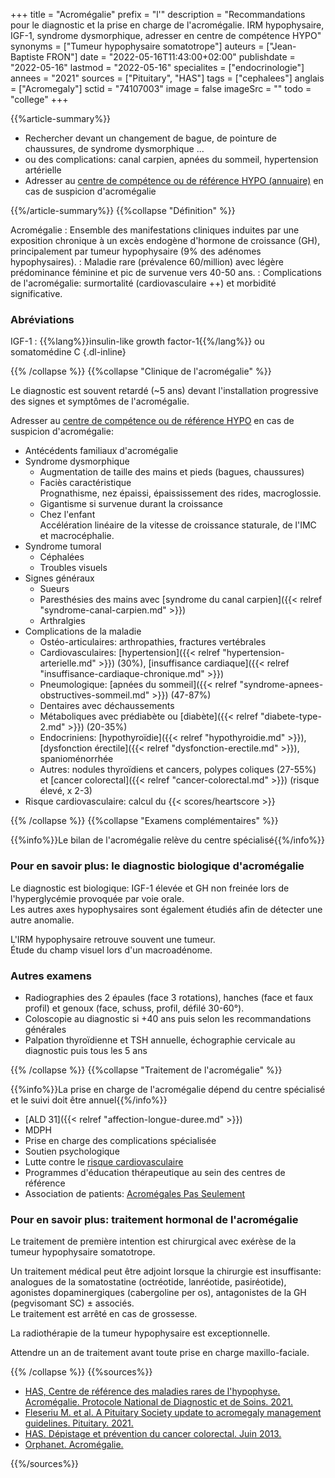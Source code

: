 +++
title = "Acromégalie"
prefix = "l'"
description = "Recommandations pour le diagnostic et la prise en charge de l'acromégalie. IRM hypophysaire, IGF-1, syndrome dysmorphique, adresser en centre de compétence HYPO"
synonyms = ["Tumeur hypophysaire somatotrope"]
auteurs = ["Jean-Baptiste FRON"]
date = "2022-05-16T11:43:00+02:00"
publishdate = "2022-05-16"
lastmod = "2022-05-16"
specialites = ["endocrinologie"]
annees = "2021"
sources = ["Pituitary", "HAS"]
tags = ["cephalees"]
anglais = ["Acromegaly"]
sctid = "74107003"
image = false
imageSrc = ""
todo = "college"
+++

{{%article-summary%}}

- Rechercher devant un changement de bague, de pointure de chaussures, de syndrome dysmorphique ...
- ou des complications: canal carpien, apnées du sommeil, hypertension artérielle
- Adresser au [centre de compétence ou de référence HYPO (annuaire)](http://www.firendo.fr/annuaire-des-membres-de-la-filiere/carte/document/) en cas de suspicion d'acromégalie

{{%/article-summary%}}
{{%collapse "Définition" %}}

Acromégalie
: Ensemble des manifestations cliniques induites par une exposition chronique à un excès endogène d'hormone de croissance (GH), principalement par tumeur hypophysaire (9% des adénomes hypophysaires).
: Maladie rare (prévalence 60/million) avec légère prédominance féminine et pic de survenue vers 40-50 ans.
: Complications de l'acromégalie: surmortalité (cardiovasculaire ++) et morbidité significative.

### Abréviations

IGF-1
: {{%lang%}}insulin-like growth factor-1{{%/lang%}} ou somatomédine C
{.dl-inline}

{{% /collapse %}}
{{%collapse "Clinique de l'acromégalie" %}}

Le diagnostic est souvent retardé (~5 ans) devant l'installation progressive des signes et symptômes de l'acromégalie.

Adresser au [centre de compétence ou de référence HYPO](http://www.firendo.fr/annuaire-des-membres-de-la-filiere/carte/document/) en cas de suspicion d'acromégalie:

- Antécédents familiaux d'acromégalie
- Syndrome dysmorphique
  - Augmentation de taille des mains et pieds (bagues, chaussures)
  - Faciès caractéristique  
    Prognathisme, nez épaissi, épaississement des rides, macroglossie.
  - Gigantisme si survenue durant la croissance
  - Chez l'enfant  
  Accélération linéaire de la vitesse de croissance staturale, de l'IMC et macrocéphalie.
- Syndrome tumoral
  - Céphalées
  - Troubles visuels
- Signes généraux
  - Sueurs
  - Paresthésies des mains avec [syndrome du canal carpien]({{< relref "syndrome-canal-carpien.md" >}})
  - Arthralgies
- Complications de la maladie
  - Ostéo-articulaires: arthropathies, fractures vertébrales
  - Cardiovasculaires: [hypertension]({{< relref "hypertension-arterielle.md" >}}) (30%), [insuffisance cardiaque]({{< relref "insuffisance-cardiaque-chronique.md" >}})
  - Pneumologique: [apnées du sommeil]({{< relref "syndrome-apnees-obstructives-sommeil.md" >}}) (47-87%)
  - Dentaires avec déchaussements
  - Métaboliques avec prédiabète ou [diabète]({{< relref "diabete-type-2.md" >}}) (20-35%)
  - Endocriniens: [hypothyroïdie]({{< relref "hypothyroidie.md" >}}), [dysfonction érectile]({{< relref "dysfonction-erectile.md" >}}), spanioménorrhée
  - Autres: nodules thyroïdiens et cancers, polypes coliques (27-55%) et [cancer colorectal]({{< relref "cancer-colorectal.md" >}}) (risque élevé, x 2-3)
- Risque cardiovasculaire: calcul du {{< scores/heartscore >}}

{{% /collapse %}}
{{%collapse "Examens complémentaires" %}}

{{%info%}}Le bilan de l'acromégalie relève du centre spécialisé{{%/info%}}

### Pour en savoir plus: le diagnostic biologique d'acromégalie

Le diagnostic est biologique: IGF-1 élevée et GH non freinée lors de l'hyperglycémie provoquée par voie orale.  
Les autres axes hypophysaires sont également étudiés afin de détecter une autre anomalie.

L'IRM hypophysaire retrouve souvent une tumeur.  
Étude du champ visuel lors d'un macroadénome.

### Autres examens

- Radiographies des 2 épaules (face 3 rotations), hanches (face et faux profil) et genoux (face, schuss, profil, défilé 30-60°).
- Coloscopie au diagnostic si +40 ans puis selon les recommandations générales
- Palpation thyroïdienne et TSH annuelle, échographie cervicale au diagnostic puis tous les 5 ans

{{% /collapse %}}
{{%collapse "Traitement de l'acromégalie" %}}

{{%info%}}La prise en charge de l'acromégalie dépend du centre spécialisé et le suivi doit être annuel{{%/info%}}

- [ALD 31]({{< relref "affection-longue-duree.md" >}})
- MDPH
- Prise en charge des complications spécialisée
- Soutien psychologique
- Lutte contre le [risque cardiovasculaire](/tags/risque-cardiovasculaire/)
- Programmes d'éducation thérapeutique au sein des centres de référence
- Association de patients: [Acromégales Pas Seulement](https://www.acromegalie-asso.org/)

### Pour en savoir plus: traitement hormonal de l'acromégalie

Le traitement de première intention est chirurgical avec exérèse de la tumeur hypophysaire somatotrope.

Un traitement médical peut être adjoint lorsque la chirurgie est insuffisante: analogues de la somatostatine (octréotide, lanréotide, pasiréotide), agonistes dopaminergiques (cabergoline per os), antagonistes de la GH (pegvisomant SC) ± associés.  
Le traitement est arrêté en cas de grossesse.

La radiothérapie de la tumeur hypophysaire est exceptionnelle.

Attendre un an de traitement avant toute prise en charge maxillo-faciale.

{{% /collapse %}}
{{%sources%}}

- [HAS, Centre de référence des maladies rares de l'hypophyse. Acromégalie. Protocole National de Diagnostic et de Soins. 2021.](https://www.has-sante.fr/jcms/p_3292767/fr/acromegalie)
- [Fleseriu M. et al. A Pituitary Society update to acromegaly management guidelines. Pituitary. 2021.](https://link.springer.com/article/10.1007/s11102-020-01091-7)
- [HAS. Dépistage et prévention du cancer colorectal. Juin 2013.](https://www.has-sante.fr/jcms/c_1623732/fr/depistage-et-prevention-du-cancer-colorectal)
- [Orphanet. Acromégalie.](https://www.orpha.net/consor/cgi-bin/Disease_Search.php?lng=FR&data_id=408&Disease_Disease_Search_diseaseGroup=Acromegalie&Disease_Disease_Search_diseaseType=Pat&Maladie(s)/groupes%20de%20maladies=Acromegalie&title=Acrom%E9galie&search=Disease_Search_Simple)

{{%/sources%}}
